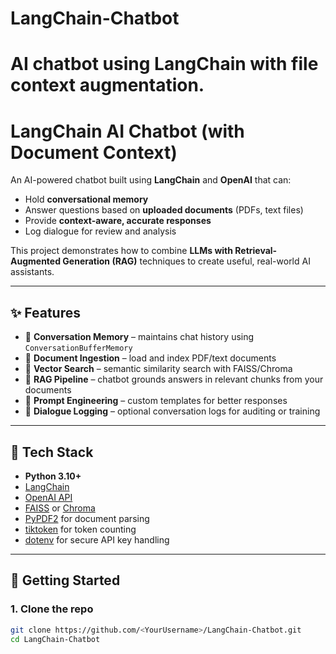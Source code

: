 # LangChain-Chatbot
# AI chatbot using LangChain with file context augmentation.
# LangChain AI Chatbot (with Document Context)

An AI-powered chatbot built using **LangChain** and **OpenAI** that can:
- Hold **conversational memory**
- Answer questions based on **uploaded documents** (PDFs, text files)
- Provide **context-aware, accurate responses**
- Log dialogue for review and analysis

This project demonstrates how to combine **LLMs with Retrieval-Augmented Generation (RAG)** techniques to create useful, real-world AI assistants.

---

## ✨ Features
- 🔹 **Conversation Memory** – maintains chat history using `ConversationBufferMemory`
- 🔹 **Document Ingestion** – load and index PDF/text documents
- 🔹 **Vector Search** – semantic similarity search with FAISS/Chroma
- 🔹 **RAG Pipeline** – chatbot grounds answers in relevant chunks from your documents
- 🔹 **Prompt Engineering** – custom templates for better responses
- 🔹 **Dialogue Logging** – optional conversation logs for auditing or training

---

## 🧱 Tech Stack
- **Python 3.10+**
- [LangChain](https://www.langchain.com/)
- [OpenAI API](https://platform.openai.com/)
- [FAISS](https://github.com/facebookresearch/faiss) or [Chroma](https://www.trychroma.com/)
- [PyPDF2](https://pypi.org/project/pypdf2/) for document parsing
- [tiktoken](https://github.com/openai/tiktoken) for token counting
- [dotenv](https://pypi.org/project/python-dotenv/) for secure API key handling

---

## 🚀 Getting Started

### 1. Clone the repo
```bash
git clone https://github.com/<YourUsername>/LangChain-Chatbot.git
cd LangChain-Chatbot

